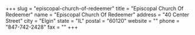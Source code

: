 +++
slug = "episcopal-church-of-redeemer"
title = "Episcopal Church Of Redeemer"
name = "Episcopal Church Of Redeemer"
address = "40 Center Street"
city = "Elgin"
state = "IL"
postal = "60120"
website = ""
phone = "847-742-2428"
fax = ""
+++
